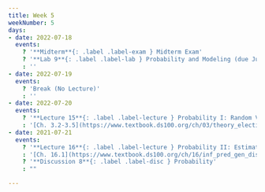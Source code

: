 ```yaml
---
title: Week 5
weekNumber: 5
days:
- date: 2022-07-18
  events:
    ? '**Midterm**{: .label .label-exam } Midterm Exam'
    ? '**Lab 9**{: .label .label-lab } Probability and Modeling (due Jul 23)'
    : ''
- date: 2022-07-19
  events:
    ? 'Break (No Lecture)'
    : ''
- date: 2022-07-20
  events:
    ? '**Lecture 15**{: .label .label-lecture } Probability I: Random Variables'
    : '[Ch. 3.2-3.5](https://www.textbook.ds100.org/ch/03/theory_election.html), [16.3](https://www.textbook.ds100.org/ch/16/prob_random_vars.html)'
- date: 2021-07-21
  events:
    ? '**Lecture 16**{: .label .label-lecture } Probability II: Estimators, Bias, and Variance'
    : '[Ch. 16.1](https://www.textbook.ds100.org/ch/16/inf_pred_gen_dist.html), [Ch. 16.4](https://www.textbook.ds100.org/ch/16/prob_exp_var.html), [19.2](https://www.textbook.ds100.org/ch/19/mult_inference.html)'
    ? '**Discussion 8**{: .label .label-disc } Probability'
    : ""

---
```

